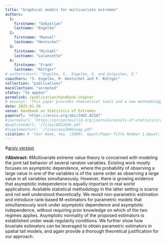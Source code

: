 ```yaml
---
title: "Graphical models for multivariate extremes"
authors:
  1:
    firstname: "Sebastian"
    lastname: "Engelke"
  2:
    firstname: "Manuel"
    lastname: "Hentschel"
  3:
    firstname: "Michaël"
    lastname: "Lalancette"
  4:
    firstname: "Frank"
    lastname: "Röttger"
# authorsshort: "Engelke, S., Engelke, S. and Volgushev, S."
coauthors: "S. Engelke, M. Hentschel and F. Röttger"
collection: "publications"
macollection: "accepted"
status: "To appear"
permalink: /publication/handbook-chapter
# excerpt: 'This paper provides theoretical tools and a new methodology to fit flexible bivariate and spatial tail dependence models that include both asymptotic dependence and independence.'
date: 2025-01-30
venue: Handbook on Statistics of Extremes
paperurl: 'https://arxiv.org/abs/2402.02187'
#journalurl: 'https://projecteuclid.org/journals/annals-of-statistics/volume-49/issue-5/Rank-based-estimation-under-asymptotic-dependence-and-independence-with-applications/10.1214/20-AOS2046.full'
#publishedurl: '/files/AOS2046.pdf'
#supplementurl: '/files/aos2046supp.pdf'
citation: # 'Your Name, You. (2009). &quot;Paper Title Number 1.&quot; <i>Journal 1</i>. 1(1).'
---
```

#[arxiv version](https://arxiv.org/abs/2008.03349)

#**Abstract:**
#Multivariate extreme value theory is concerned with modeling the joint tail behavior of several random variables. Existing work mostly focuses on asymptotic dependence, where the probability of observing a large value in one of the variables is of the same order as observing a large value in all variables simultaneously. However, there is growing evidence that asymptotic independence is equally important in real world applications. Available statistical methodology in the latter setting is scarce and not well understood theoretically. We revisit non-parametric estimation and introduce rank-based M-estimators for parametric models that simultaneously work under asymptotic dependence and asymptotic independence, without requiring prior knowledge on which of the two regimes applies. Asymptotic normality of the proposed estimators is established under weak regularity conditions. We further show how bivariate estimators can be leveraged to obtain parametric estimators in spatial tail models, and again provide a thorough theoretical justification for our approach.
